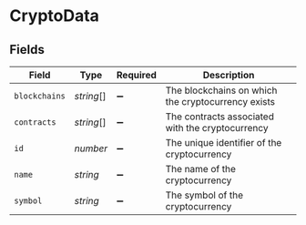 # CryptoData


## Fields

| Field                                              | Type                                               | Required                                           | Description                                        |
| -------------------------------------------------- | -------------------------------------------------- | -------------------------------------------------- | -------------------------------------------------- |
| `blockchains`                                      | *string*[]                                         | :heavy_minus_sign:                                 | The blockchains on which the cryptocurrency exists |
| `contracts`                                        | *string*[]                                         | :heavy_minus_sign:                                 | The contracts associated with the cryptocurrency   |
| `id`                                               | *number*                                           | :heavy_minus_sign:                                 | The unique identifier of the cryptocurrency        |
| `name`                                             | *string*                                           | :heavy_minus_sign:                                 | The name of the cryptocurrency                     |
| `symbol`                                           | *string*                                           | :heavy_minus_sign:                                 | The symbol of the cryptocurrency                   |
